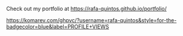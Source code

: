 Check out my portfolio at https://rafa-quintos.github.io/portfolio/

https://komarev.com/ghpvc/?username=rafa-quintos&style=for-the-badgecolor=blue&label=PROFILE+VIEWS
